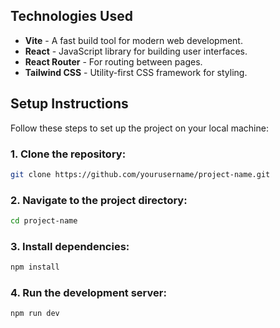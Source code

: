 


## Technologies Used

- **Vite** - A fast build tool for modern web development.
- **React** - JavaScript library for building user interfaces.
- **React Router** - For routing between pages.
- **Tailwind CSS** - Utility-first CSS framework for styling.

## Setup Instructions

Follow these steps to set up the project on your local machine:

### 1. Clone the repository:
```bash
git clone https://github.com/yourusername/project-name.git
```

### 2. Navigate to the project directory:
```bash
cd project-name
```

### 3. Install dependencies:
```bash
npm install
```

### 4. Run the development server:
```bash
npm run dev
```


